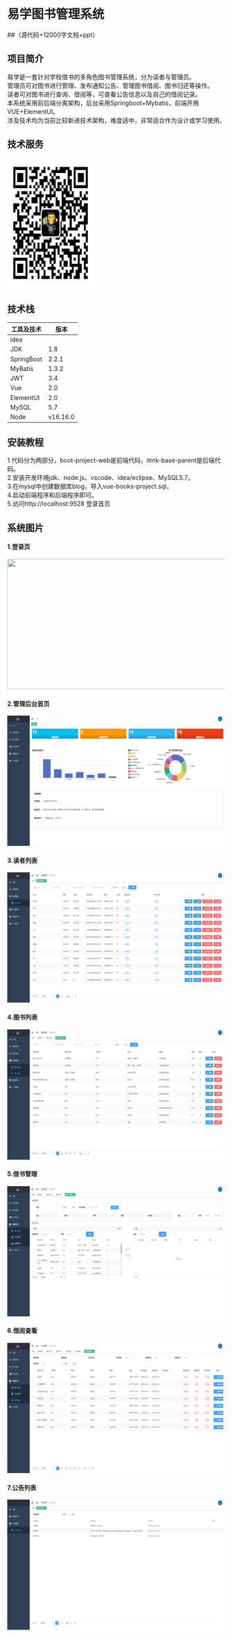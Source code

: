 # 易学图书管理系统

##（源代码+12000字文档+ppt）

## 项目简介

易学是一套针对学校借书的多角色图书管理系统，分为读者与管理员。<br>
管理员可对图书进行管理、发布通知公告、管理图书借阅、图书归还等操作。<br>
读者可对图书进行查询、借阅等，可查看公告信息以及自己的借阅记录。<br>
本系统采用前后端分离架构，后台采用Springboot+Mybatis，前端开用VUE+ElementUI。<br>
涉及技术均为当前比较新进技术架构，难度适中，非常适合作为设计或学习使用。<br>

## 技术服务
<img src="./images/001.jpg" width="200" height="300" />

## 技术栈

| 工具及技术             | 版本    |
| ---------------------- | ------- |
| idea                   |         |
| JDK                    | 1.8     |
| SpringBoot             | 2.2.1   |
| MyBatis                | 1.3.2   |
| JWT                    | 3.4     |
| Vue                    | 2.0     |
| ElementUI              | 2.0     |
| MySQL                  | 5.7     |
| Node                   | v16.16.0|

## 安装教程

1.代码分为两部分，boot-project-web是前端代码，itmk-base-parent是后端代码。<br>
2.安装开发环境jdk、node.js、vscode、idea/eclipse、MySQL5.7。<br>
3.在mysql中创建数据库blog，导入vue-books-project.sql。<br>
4.启动前端程序和后端程序即可。<br>
5.访问http://localhost:9528     登录首页<br>

## 系统图片

#### 1.登录页
<img src="./images/111.png" width="600" height="300" /><br>
#### 2.管理后台首页
<img src="./images/222.png" width="600" height="300" /><br>
#### 3.读者列表
<img src="./images/333.png" width="600" height="300" /><br>
#### 4.图书列表
<img src="./images/444.png" width="600" height="300" /><br>
#### 5.借书管理
<img src="./images/555.png" width="600" height="300" /><br>
#### 6.借阅查看
<img src="./images/666.png" width="600" height="300" /><br>
#### 7.公告列表
<img src="./images/777.png" width="600" height="300" /><br>
